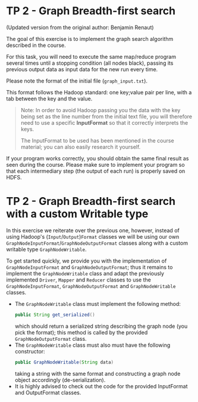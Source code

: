 # TP 2 - Graph Breadth-first search

(Updated version from the original author: Benjamin Renaut)

The goal of this exercise is to implement the graph search algorithm described in the
course.

For this task, you will need to execute the same map/reduce program several times until
a stopping condition (all nodes black), passing its previous output data as input data
for the new run every time.

Please note the format of the initial file (`graph_input.txt`).

This format follows the Hadoop standard: one key;value pair per line, with a
tab between the key and the value.

> Note: In order to avoid Hadoop passing you the data with the key being set as the
> line number from the initial text file, you will therefore need to use a specific
> **InputFormat** so that it correctly interprets the keys.
> 
> The InputFormat to be used has been mentioned in the course material;
> you can also easily research it yourself.

If your program works correctly, you should obtain the same final result as seen during
the course.
Please make sure to implement your program so that each intermediary step
(the output of each run) is properly saved on HDFS.


# TP 2 - Graph Breadth-first search with a custom Writable type

In this exercise we reiterate over the previous one, however, instead of using Hadoop's
(`Input`/`Output`)`Format` classes we will be using our own
`GraphNodeInputFormat`/`GraphNodeOutputFormat` classes along with a custom writable
type `GraphNodeWritable`.

To get started quickly, we provide you with the implementation of `GraphNodeInputFormat`
and `GraphNodeOutputFormat`; thus it remains to implement the `GraphNodeWritable` class
and adapt the previously implemented `Driver`, `Mapper` and `Reducer` classes to use the
`GraphNodeInputFormat`, `GraphNodeOutputFormat` and `GraphNodeWritable` classes.

- The `GraphNodeWritable` class must implement the following method:
  ```java
  public String get_serialized()
  ```
  which should return a serialized string describing the graph node (you pick the format);
  this method is called by the provided `GraphNodeOutputFormat` class.
- The `GraphNodeWritable` class must also must have the following constructor:
  ```java
  public GraphNodeWritable(String data)
  ```
  taking a string with the same format and constructing a graph node object accordingly
  (de-serialization).
- It is highly advised to check out the code for the provided InputFormat and
  OutputFormat classes.
